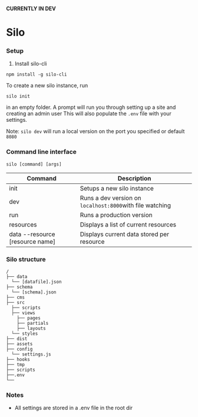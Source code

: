 **CURRENTLY IN DEV**

# Silo

### Setup

1. Install silo-cli
```
npm install -g silo-cli
```
To create a new silo instance, run 
```
silo init
```
in an empty folder.
A prompt will run you through setting up a site and creating an admin user
This will also populate the `.env` file with your settings.

Note: `silo dev` will run a local version on the port you specified or default `8080`

### Command line interface

`silo [command] [args]`

| Command | Description |
| --- | --- |
| init | Setups a new silo instance |
| dev		| Runs a dev version on `localhost:8000`with file watching|
| run | Runs a production version |
| resources | Displays a list of current resources |
| data --resource [resource name] | Displays current data stored per resource |

### Silo structure

```
/
├── data
  └── [datafile].json
├── schema
  └── [schema].json
├── cms
├── src
  ├── scripts
  ├── views
    ├── pages
    ├── partials
    ├── layouts
  └── styles
├── dist
├── assets
├── config
  └── settings.js
├── hooks
├── tmp
├── scripts
├──.env
└──
```


### Notes

- All settings are stored in a .env file in the root dir
